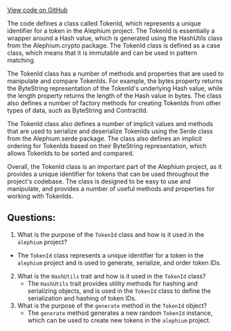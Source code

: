 [View code on GitHub](https://github.com/alephium/alephium/blob/master/protocol/src/main/scala/org/alephium/protocol/model/TokenId.scala)

The code defines a class called TokenId, which represents a unique identifier for a token in the Alephium project. The TokenId is essentially a wrapper around a Hash value, which is generated using the HashUtils class from the Alephium.crypto package. The TokenId class is defined as a case class, which means that it is immutable and can be used in pattern matching.

The TokenId class has a number of methods and properties that are used to manipulate and compare TokenIds. For example, the bytes property returns the ByteString representation of the TokenId's underlying Hash value, while the length property returns the length of the Hash value in bytes. The class also defines a number of factory methods for creating TokenIds from other types of data, such as ByteString and ContractId.

The TokenId class also defines a number of implicit values and methods that are used to serialize and deserialize TokenIds using the Serde class from the Alephium.serde package. The class also defines an implicit ordering for TokenIds based on their ByteString representation, which allows TokenIds to be sorted and compared.

Overall, the TokenId class is an important part of the Alephium project, as it provides a unique identifier for tokens that can be used throughout the project's codebase. The class is designed to be easy to use and manipulate, and provides a number of useful methods and properties for working with TokenIds.
## Questions: 
 1. What is the purpose of the `TokenId` class and how is it used in the `alephium` project?
   - The `TokenId` class represents a unique identifier for a token in the `alephium` project and is used to generate, serialize, and order token IDs.
2. What is the `HashUtils` trait and how is it used in the `TokenId` class?
   - The `HashUtils` trait provides utility methods for hashing and serializing objects, and is used in the `TokenId` class to define the serialization and hashing of token IDs.
3. What is the purpose of the `generate` method in the `TokenId` object?
   - The `generate` method generates a new random `TokenId` instance, which can be used to create new tokens in the `alephium` project.